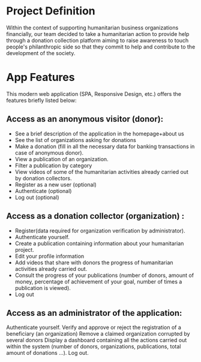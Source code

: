 # Project Definition 

Within the context of supporting humanitarian business organizations financially, our team decided to take a humanitarian action to provide help through a donation collection platform aiming to raise awareness to touch people's philanthropic side so that they commit to help and contribute to the development of the society.

# App Features
This modern web application (SPA, Responsive Design, etc.) offers the features briefly listed below: 

## Access as an anonymous visitor (donor):

- See a brief description of the application in the homepage+about us
- See the list of organizations asking for donations
- Make a donation (fill in all the necessary data for banking transactions in case of anonymous donor).
- View a publication of an organization.
- Filter a publication by category 
- View videos of some of the humanitarian activities already carried out by donation collectors.
- Register as a new user (optional)
- Authenticate (optional)
- Log out (optional)

## Access as a donation collector (organization) :

- Register(data required for organization verification by administrator).
- Authenticate yourself.
- Create a publication containing information about your humanitarian project.
- Edit your profile information
- Add videos that share with donors the progress of humanitarian activities already carried out.
- Consult the progress of your publications (number of donors, amount of money, percentage of achievement of your goal, number of times a publication is viewed).
- Log out

## Access as an administrator of the application: 

Authenticate yourself.
Verify and approve or reject the registration of a beneficiary (an organization)
Remove a claimed organization corrupted by several donors
Display a dashboard containing all the actions carried out within the system (number of donors, organizations, publications, total amount of donations ...).
Log out.




